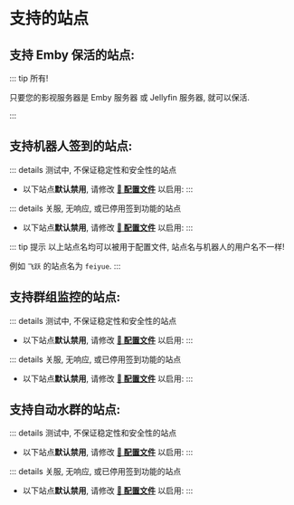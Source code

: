 # 支持的站点

## 支持 Emby 保活的站点:

::: tip 所有!

只要您的影视服务器是 Emby 服务器 或 Jellyfin 服务器, 就可以保活.

:::

## 支持机器人签到的站点:

<!--@include: ../../README.md#checkiner-sites-->

::: details 测试中, 不保证稳定性和安全性的站点

- 以下站点**默认禁用**, 请修改 [**🔧 配置文件**](https://embykeeper.github.io/guide/配置文件#service-子项) 以启用:
    <!--@include: ../../README.md#checkiner-beta-sites-->
  :::

::: details 关服, 无响应, 或已停用签到功能的站点

- 以下站点**默认禁用**, 请修改 [**🔧 配置文件**](https://embykeeper.github.io/guide/配置文件#service-子项) 以启用:
    <!--@include: ../../README.md#checkiner-ignored-sites-->
  :::

::: tip 提示
以上站点名均可以被用于配置文件, 站点名与机器人的用户名不一样!

例如 `飞跃` 的站点名为 `feiyue`.
:::

## 支持群组监控的站点:

<!--@include: ../../README.md#monitor-sites-->

::: details 测试中, 不保证稳定性和安全性的站点

- 以下站点**默认禁用**, 请修改 [**🔧 配置文件**](https://embykeeper.github.io/guide/配置文件#service-子项) 以启用:
    <!--@include: ../../README.md#monitor-beta-sites-->
  :::

::: details 关服, 无响应, 或已停用签到功能的站点

- 以下站点**默认禁用**, 请修改 [**🔧 配置文件**](https://embykeeper.github.io/guide/配置文件#service-子项) 以启用:
    <!--@include: ../../README.md#monitor-ignored-sites-->
  :::

<!--@include: ./功能说明-群组监控.md#warning-->

## 支持自动水群的站点:

<!--@include: ../../README.md#messager-sites-->

::: details 测试中, 不保证稳定性和安全性的站点

- 以下站点**默认禁用**, 请修改 [**🔧 配置文件**](https://embykeeper.github.io/guide/配置文件#service-子项) 以启用:
    <!--@include: ../../README.md#messager-beta-sites-->
  :::

::: details 关服, 无响应, 或已停用签到功能的站点

- 以下站点**默认禁用**, 请修改 [**🔧 配置文件**](https://embykeeper.github.io/guide/配置文件#service-子项) 以启用:
    <!--@include: ../../README.md#messager-ignored-sites-->
  :::

<!--@include: ./功能说明-自动水群.md#warning-->
